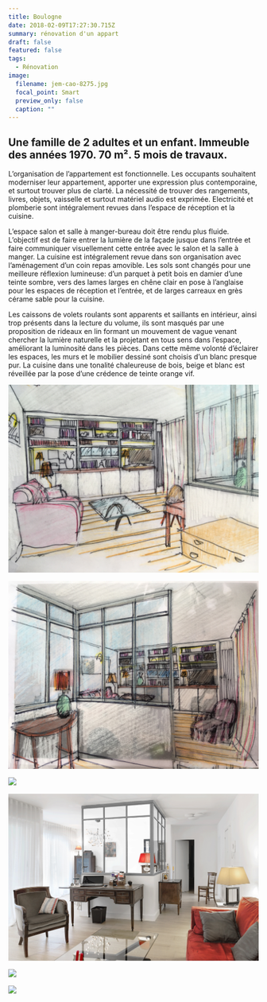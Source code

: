 ```yaml
---
title: Boulogne
date: 2018-02-09T17:27:30.715Z
summary: rénovation d'un appart
draft: false
featured: false
tags:
  - Rénovation
image:
  filename: jem-cao-8275.jpg
  focal_point: Smart
  preview_only: false
  caption: ""
---
```

## Une famille de 2 adultes et un enfant. Immeuble des années 1970. 70 m². 5 mois de travaux. 

<p>L’organisation de l’appartement est fonctionnelle. Les occupants souhaitent moderniser leur appartement, apporter une expression plus contemporaine, et surtout trouver plus de clarté. La nécessité de trouver des rangements, livres, objets, vaisselle et surtout matériel audio est exprimée. Electricité et plomberie sont intégralement revues dans l’espace de réception et la cuisine.</p>

<p>L’espace salon et salle à manger-bureau doit être rendu plus fluide. L’objectif est de faire entrer la lumière de la façade jusque dans l’entrée et faire communiquer visuellement cette entrée avec le salon et la salle à manger. La cuisine est intégralement revue dans son organisation avec l’aménagement d’un coin repas amovible. Les sols sont changés pour une meilleure réflexion lumineuse: d’un parquet à petit bois en damier d’une teinte sombre, vers des lames larges en chêne clair en pose à l’anglaise pour les espaces de réception et l’entrée, et de larges carreaux en grès cérame sable pour la cuisine.</p>

<p>Les caissons de volets roulants sont apparents et saillants en intérieur, ainsi trop présents dans la lecture du volume, ils sont masqués par une proposition de rideaux en lin formant un mouvement de vague venant chercher la lumière naturelle et la projetant en tous sens dans l’espace, améliorant la luminosité dans les pièces. Dans cette même volonté d’éclairer les espaces, les murs et le mobilier dessiné sont choisis d’un blanc presque pur. La cuisine dans une tonalité chaleureuse de bois, beige et blanc est réveillée par la pose d’une crédence de teinte orange vif.</p>


![](sketch1.jpg)

![](sketch2.jpg)

![](jem-cao-8239.jpg)

![](jem-cao-8251.jpg)

![](jem-cao-8260.jpg)

![](jem-cao-8278.jpg)